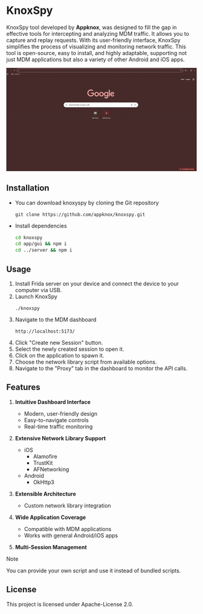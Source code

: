 # KnoxSpy

KnoxSpy tool developed by **Appknox**, was designed to fill the gap in effective tools for intercepting and analyzing MDM traffic. It allows you to capture and replay requests. With its user-friendly interface, KnoxSpy simplifies the process of visualizing and monitoring network traffic. This tool is open-source, easy to install, and highly adaptable, supporting not just MDM applications but also a variety of other Android and iOS apps.

![](./screenshots/android.gif)

## Installation

- You can download knoxyspy by cloning the Git repository
    ```plain
    git clone https://github.com/appknox/knoxspy.git
    ```
- Install dependencies
    ```bash
    cd knoxspy
    cd app/gui && npm i
    cd ../server && npm i
    ```

## Usage

1. Install Frida server on your device and connect the device to your computer via USB.
2. Launch KnoxSpy
    ```plain
    ./knoxspy
    ```
3. Navigate to the MDM dashboard
    ```plain
    http://localhost:5173/
    ```
4. Click "Create new Session" button.
5. Select the newly created session to open it.
6. Click on the application to spawn it.
7. Choose the network library script from available options.
8. Navigate to the "Proxy" tab in the dashboard to monitor the API calls.

## Features

1. **Intuitive Dashboard Interface**
    - Modern, user-friendly design
    - Easy-to-navigate controls
    - Real-time traffic monitoring

2. **Extensive Network Library Support**
    - iOS
        - Alamofire
        - TrustKit
        - AFNetworking
    - Android
        - OkHttp3

3. **Extensible Architecture**
    - Custom network library integration

4. **Wide Application Coverage**
    - Compatible with MDM applications
    - Works with general Android/iOS apps

5. **Multi-Session Management**

> [!NOTE]
> You can provide your own script and use it instead of bundled scripts.

## License

This project is licensed under Apache-License 2.0.